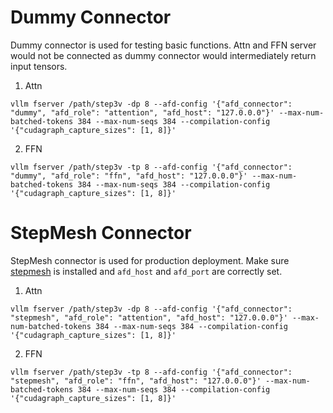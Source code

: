 # Dummy Connector
Dummy connector is used for testing basic functions. Attn and FFN server would not be connected as dummy connector would intermediately return input tensors.

1. Attn

```
vllm fserver /path/step3v -dp 8 --afd-config '{"afd_connector": "dummy", "afd_role": "attention", "afd_host": "127.0.0.0"}' --max-num-batched-tokens 384 --max-num-seqs 384 --compilation-config '{"cudagraph_capture_sizes": [1, 8]}'
```

2. FFN

```
vllm fserver /path/step3v -tp 8 --afd-config '{"afd_connector": "dummy", "afd_role": "ffn", "afd_host": "127.0.0.0"}' --max-num-batched-tokens 384 --max-num-seqs 384 --compilation-config '{"cudagraph_capture_sizes": [1, 8]}'
```

# StepMesh Connector
StepMesh connector is used for production deployment. Make sure [stepmesh](https://github.com/stepfun-ai/StepMesh) is installed and `afd_host` and `afd_port` are correctly set.

1. Attn

```
vllm fserver /path/step3v -dp 8 --afd-config '{"afd_connector": "stepmesh", "afd_role": "attention", "afd_host": "127.0.0.0"}' --max-num-batched-tokens 384 --max-num-seqs 384 --compilation-config '{"cudagraph_capture_sizes": [1, 8]}'
```

2. FFN

```
vllm fserver /path/step3v -tp 8 --afd-config '{"afd_connector": "stepmesh", "afd_role": "ffn", "afd_host": "127.0.0.0"}' --max-num-batched-tokens 384 --max-num-seqs 384 --compilation-config '{"cudagraph_capture_sizes": [1, 8]}'
```